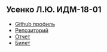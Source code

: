 ## Усенко Л.Ю. ИДМ-18-01

* [Github профиль](https://github.com/levich95)
* [Репозиторий](https://github.com/Levich95/inet)
* [Отчет](https://github.com/Levich95/levich95.github.io.git)
* [Билет](https://github.com/stankin/inet-2018/wiki/%D0%91%D0%B8%D0%BB%D0%B5%D1%82-19)